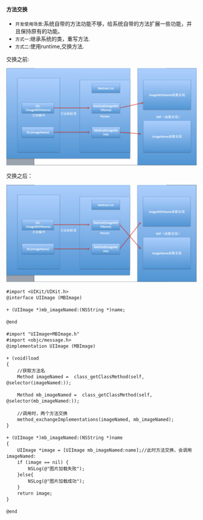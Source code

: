 #### 方法交换

- `开发使用场景`:系统自带的方法功能不够，给系统自带的方法扩展一些功能，并且保持原有的功能。
- `方式一`:继承系统的类，重写方法.
- `方式二`:使用runtime,交换方法.

交换之前:

![](runtime3.png)

交换之后：

![](runtime4.png)

```
#import <UIKit/UIKit.h>
@interface UIImage (MBImage)

+ (UIImage *)mb_imageNamed:(NSString *)name;

@end

#import "UIImage+MBImage.h"
#import <objc/message.h>
@implementation UIImage (MBImage)

+ (void)load
{
    //获取方法名
    Method imageNamed =  class_getClassMethod(self, @selector(imageNamed:));

    Method mb_imageNamed =  class_getClassMethod(self, @selector(mb_imageNamed:));

    //调用时，两个方法交换
    method_exchangeImplementations(imageNamed, mb_imageNamed);
}

+ (UIImage *)mb_imageNamed:(NSString *)name
{
    UIImage *image = [UIImage mb_imageNamed:name];//此时方法交换，会调用imageNamed:
    if (image == nil) {
        NSLog(@"图片加载失败");
    }else{
        NSLog(@"图片加载成功");
    }
    return image;
}

@end
```
